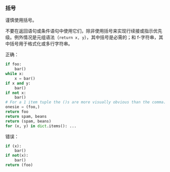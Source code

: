 ### 括号 

谨慎使用括号。

不要在返回语句或条件语句中使用它们，除非使用括号来实现行续接或指示优先级。例外情况是元组语法（`return x, y`），其中括号是必需的；和 f-字符串，其中括号用于格式化或多行字符串。

正确：

```python
if foo:
    bar()
while x:
    x = bar()
if x and y:
    bar()
if not x:
    bar()
# For a 1 item tuple the ()s are more visually obvious than the comma.
onesie = (foo,)
return foo
return spam, beans
return (spam, beans)
for (x, y) in dict.items(): ...
```

错误：

```python
if (x):
    bar()
if not(x):
    bar()
return (foo)
```